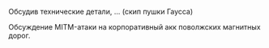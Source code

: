 Обсудив технические детали, ... (скип пушки Гаусса)

Обсуждение MITM-атаки на корпоративный акк поволжских магнитных дорог.